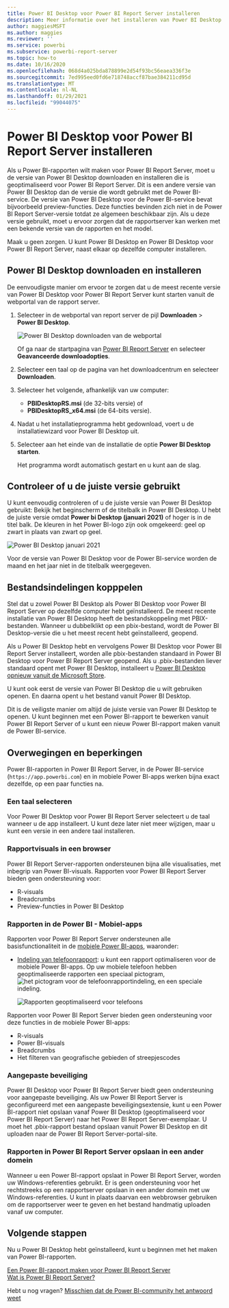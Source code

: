 ```yaml
---
title: Power BI Desktop voor Power BI Report Server installeren
description: Meer informatie over het installeren van Power BI Desktop voor Power BI Report Server
author: maggiesMSFT
ms.author: maggies
ms.reviewer: ''
ms.service: powerbi
ms.subservice: powerbi-report-server
ms.topic: how-to
ms.date: 10/16/2020
ms.openlocfilehash: 068d4a025bda878899e2d54f93bc56eaea336f3e
ms.sourcegitcommit: 7ed995eed0fd6e718748accf87bae384211cd95d
ms.translationtype: MT
ms.contentlocale: nl-NL
ms.lasthandoff: 01/29/2021
ms.locfileid: "99044075"
---
```

# <a name="install-power-bi-desktop-for-power-bi-report-server"></a>Power BI Desktop voor Power BI Report Server installeren

Als u Power BI-rapporten wilt maken voor Power BI Report Server, moet u de versie van Power BI Desktop downloaden en installeren die is geoptimaliseerd voor Power BI Report Server. Dit is een andere versie van Power BI Desktop dan de versie die wordt gebruikt met de Power BI-service. De versie van Power BI Desktop voor de Power BI-service bevat bijvoorbeeld preview-functies. Deze functies bevinden zich niet in de Power BI Report Server-versie totdat ze algemeen beschikbaar zijn. Als u deze versie gebruikt, moet u ervoor zorgen dat de rapportserver kan werken met een bekende versie van de rapporten en het model. 

Maak u geen zorgen. U kunt Power BI Desktop en Power BI Desktop voor Power BI Report Server, naast elkaar op dezelfde computer installeren.

## <a name="download-and-install-power-bi-desktop"></a>Power BI Desktop downloaden en installeren

De eenvoudigste manier om ervoor te zorgen dat u de meest recente versie van Power BI Desktop voor Power BI Report Server kunt starten vanuit de webportal van de rapport server.

1. Selecteer in de webportal van report server de pijl **Downloaden** > **Power BI Desktop**.

    ![Power BI Desktop downloaden van de webportal](media/install-powerbi-desktop/report-server-download-web-portal.png)

    Of ga naar de startpagina van [Power BI Report Server](https://powerbi.microsoft.com/report-server/) en selecteer **Geavanceerde downloadopties**.

2. Selecteer een taal op de pagina van het downloadcentrum en selecteer **Downloaden**.

3. Selecteer het volgende, afhankelijk van uw computer: 

    - **PBIDesktopRS.msi** (de 32-bits versie) of
    - **PBIDesktopRS_x64.msi** (de 64-bits versie).

1. Nadat u het installatieprogramma hebt gedownload, voert u de installatiewizard voor Power BI Desktop uit.

2. Selecteer aan het einde van de installatie de optie **Power BI Desktop starten**.

    Het programma wordt automatisch gestart en u kunt aan de slag.

## <a name="verify-youre-using-the-correct-version"></a>Controleer of u de juiste versie gebruikt
U kunt eenvoudig controleren of u de juiste versie van Power BI Desktop gebruikt: Bekijk het beginscherm of de titelbalk in Power BI Desktop. U hebt de juiste versie omdat **Power bi Desktop (januari 2021)** of hoger is in de titel balk. De kleuren in het Power BI-logo zijn ook omgekeerd: geel op zwart in plaats van zwart op geel.

![Power BI Desktop januari 2021](media/install-powerbi-desktop/power-bi-report-server-desktop.png)

Voor de versie van Power BI Desktop voor de Power BI-service worden de maand en het jaar niet in de titelbalk weergegeven.

## <a name="file-extension-association"></a>Bestandsindelingen kopppelen
Stel dat u zowel Power BI Desktop als Power BI Desktop voor Power BI Report Server op dezelfde computer hebt geïnstalleerd. De meest recente installatie van Power BI Desktop heeft de bestandskoppeling met PBIX-bestanden. Wanneer u dubbelklikt op een pbix-bestand, wordt de Power BI Desktop-versie die u het meest recent hebt geïnstalleerd, geopend.

Als u Power BI Desktop hebt en vervolgens Power BI Desktop voor Power BI Report Server installeert, worden alle pbix-bestanden standaard in Power BI Desktop voor Power BI Report Server geopend. Als u .pbix-bestanden liever standaard opent met Power BI Desktop, installeert u [Power BI Desktop opnieuw vanuit de Microsoft Store](https://aka.ms/pbidesktopstore).

U kunt ook eerst de versie van Power BI Desktop die u wilt gebruiken openen. En daarna opent u het bestand vanuit Power BI Desktop.

Dit is de veiligste manier om altijd de juiste versie van Power BI Desktop te openen. U kunt beginnen met een Power BI-rapport te bewerken vanuit Power BI Report Server of u kunt een nieuw Power BI-rapport maken vanuit de Power BI-service.

## <a name="considerations-and-limitations"></a>Overwegingen en beperkingen

Power BI-rapporten in Power BI Report Server, in de Power BI-service (`https://app.powerbi.com`) en in mobiele Power BI-apps werken bijna exact dezelfde, op een paar functies na.

### <a name="selecting-a-language"></a>Een taal selecteren

Voor Power BI Desktop voor Power BI Report Server selecteert u de taal wanneer u de app installeert. U kunt deze later niet meer wijzigen, maar u kunt een versie in een andere taal installeren.

### <a name="report-visuals-in-a-browser"></a>Rapportvisuals in een browser

Power BI Report Server-rapporten ondersteunen bijna alle visualisaties, met inbegrip van Power BI-visuals. Rapporten voor Power BI Report Server bieden geen ondersteuning voor:

* R-visuals
* Breadcrumbs
* Preview-functies in Power BI Desktop

### <a name="reports-in-the-power-bi-mobile-apps"></a>Rapporten in de Power BI - Mobiel-apps

Rapporten voor Power BI Report Server ondersteunen alle basisfunctionaliteit in de [mobiele Power BI-apps](../consumer/mobile/mobile-apps-for-mobile-devices.md), waaronder:

* [Indeling van telefoonrapport](../create-reports/desktop-create-phone-report.md): u kunt een rapport optimaliseren voor de mobiele Power BI-apps. Op uw mobiele telefoon hebben geoptimaliseerde rapporten een speciaal pictogram, ![het pictogram voor de telefoonrapportindeling](media/install-powerbi-desktop/power-bi-rs-mobile-optimized-icon.png), en een speciale indeling.
  
    ![Rapporten geoptimaliseerd voor telefoons](media/install-powerbi-desktop/power-bi-rs-mobile-optimized-report.png)

Rapporten voor Power BI Report Server bieden geen ondersteuning voor deze functies in de mobiele Power BI-apps:

* R-visuals
* Power BI-visuals
* Breadcrumbs
* Het filteren van geografische gebieden of streepjescodes

### <a name="custom-security"></a>Aangepaste beveiliging

Power BI Desktop voor Power BI Report Server biedt geen ondersteuning voor aangepaste beveiliging. Als uw Power BI Report Server is geconfigureerd met een aangepaste beveiligingsextensie, kunt u een Power BI-rapport niet opslaan vanaf Power BI Desktop (geoptimaliseerd voor Power BI Report Server) naar het Power BI Report Server-exemplaar. U moet het .pbix-rapport bestand opslaan vanuit Power BI Desktop en dit uploaden naar de Power BI Report Server-portal-site.

### <a name="saving-reports-to-a-power-bi-report-server-in-a-different-domain"></a>Rapporten in Power BI Report Server opslaan in een ander domein

Wanneer u een Power BI-rapport opslaat in Power BI Report Server, worden uw Windows-referenties gebruikt. Er is geen ondersteuning voor het rechtstreeks op een rapportserver opslaan in een ander domein met uw Windows-referenties. U kunt in plaats daarvan een webbrowser gebruiken om de rapportserver weer te geven en het bestand handmatig uploaden vanaf uw computer.

## <a name="next-steps"></a>Volgende stappen

Nu u Power BI Desktop hebt geïnstalleerd, kunt u beginnen met het maken van Power BI-rapporten.

[Een Power BI-rapport maken voor Power BI Report Server](quickstart-create-powerbi-report.md)  
[Wat is Power BI Report Server?](get-started.md)

Hebt u nog vragen? [Misschien dat de Power BI-community het antwoord weet](https://community.powerbi.com/)

